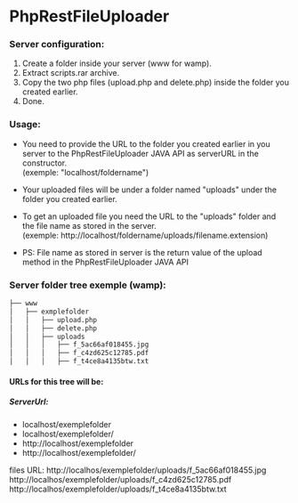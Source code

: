 # PhpRestFileUploader

### Server configuration:
1. Create a folder inside your server (www for wamp).
2. Extract scripts.rar archive.
3. Copy the two php files (upload.php and delete.php) inside the folder you created earlier.
4. Done.


### Usage:
* You need to provide the URL to the folder you created earlier in you server to the PhpRestFileUploader JAVA API as serverURL in the constructor.<br/>(exemple: "localhost/foldername")

* Your uploaded files will be under a folder named "uploads" under the folder you created earlier.

* To get an uploaded file you need the URL to the "uploads" folder and the file name as stored in the server.<br/>(exemple: http://localhost/foldername/uploads/filename.extension)

* PS: File name as stored in server is the return value of the upload method in the PhpRestFileUploader JAVA API   

### Server folder tree exemple (wamp):
```bash
├── www
│   ├── exmplefolder
│   │   ├── upload.php
│   │   ├── delete.php
│   │   ├── uploads
│   │   │   ├── f_5ac66af018455.jpg
│   │   │   ├── f_c4zd625c12785.pdf
│   │   │   ├── f_t4ce8a4135btw.txt
```

#### URLs for this tree will be:

##### ServerUrl: 
* localhost/exemplefolder
* localhost/exemplefolder/
* http://localhost/exemplefolder
* http://localhost/exemplefolder/

files URL: 
	   http://localhos/exemplefolder/uploads/f_5ac66af018455.jpg
	   http://localhos/exemplefolder/uploads/f_c4zd625c12785.pdf
	   http://localhos/exemplefolder/uploads/f_t4ce8a4135btw.txt               
